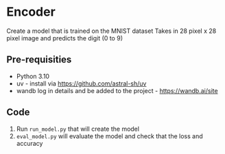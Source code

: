 # Encoder

Create a model that is trained on the MNIST dataset
Takes in 28 pixel x 28 pixel image and predicts the digit (0 to 9)


## Pre-requisities 
- Python 3.10
- uv - install via https://github.com/astral-sh/uv
- wandb log in details and be added to the project - https://wandb.ai/site

## Code
1. Run `run_model.py` that will create the model 
2. `eval_model.py` will evaluate the model and check that the loss and accuracy 